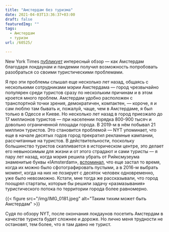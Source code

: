 ```yaml
---
title: "Амстердам без туризма"
date: 2021-04-03T13:36:37+03:00
draft: false
featuredImg: ""
tags:
  - Амстердам
  - туризм
url: /60525/

---
```

 New York Times [публикует](https://www.nytimes.com/2021/03/31/travel/amsterdam-tourism-post-pandemic.html?action=click&module=card&pageType=theWeekenderLink) интересный обзор — как Амстердам благодаря локдаунам и пандемии получил возможность попробовать разобраться со своими туристическими проблемами.

Я про эти проблемы слышал еще несколько лет назад, общаясь с несколькими сотрудниками мэрии Амстердама — город чрезвычайно популярен среди туристов сразу по нескольким причинам и в этом кроется много проблем. Амстердам удобно расположен с транспортной точки зрения, демократичен, компактен, — короче, я и сам люблю там бывать и, пожалуй, чаще, чем в Амстердаме, я был только в Одессе и Киеве. Но несколько лет назад в город приезжало до 17 миллионов туристов — при населении порядка 800-900 тысяч и довольно ограниченной площади города. В 2019-м в нём побывал 21 миллион туристов. Это становится проблемой — NYT упоминает, что еще в начале десятых годов город прекратил рекламные кампании, рассчитанные на туристов. В действительности, поскольку большинство туристов скапливается в историческом центре, это делает его невыносимым для жизни и от этого страдают и сами туристы — я пару лет назад, когда мэрия решила убрать от Рийксмузеума знаменитые буквы «IAmsterdam», [вспоминал](https://blognot.co/57103/), что еще застал то время, когда их можно было сфотографировать пустыми, а в 2016-м выбрать момент, когда на них не позирует с десяток человек одновременно, уже было невозможно. Кстати, мне тогда же рассказывали, что город поощрял стартапы, которые бы решили задачу «размазывания» туристического потока по территории города более равномерно.

{{< figure src="/img/IMG_0181.jpeg" alt="Таким тихим может быть Амстердам" >}}

Судя по обзору NYT, после окончания локдаунов посетить Амстердам в качестве туриста будет сложнее и дороже. Но лично меня трудности не остановят, тем более, что я там давно не турист.